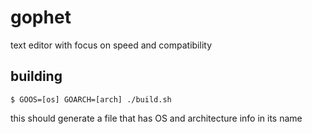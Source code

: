 # gophet
text editor with focus on speed and compatibility

## building
```console
$ GOOS=[os] GOARCH=[arch] ./build.sh
```

this should generate a file that has OS and architecture info in its name
